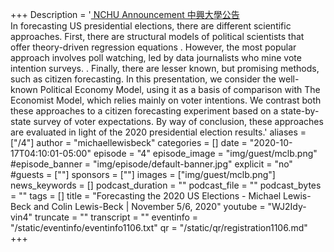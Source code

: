 +++
Description = '[ NCHU Announcement 中興大學公告 ](https://www2.nchu.edu.tw/news-detail/id/49750)  <br /> In forecasting US presidential elections, there are different scientific approaches. First, there are structural models of political scientists that offer theory-driven regression equations . However, the most popular approach involves poll watching, led by data journalists who mine vote intention surveys. . Finally, there are lesser known, but promising methods, such as citizen forecasting.  In this presentation, we consider the well-known Political Economy Model, using it as a basis of comparison with The Economist Model, which relies mainly on voter intentions. We contrast both these approaches to a citizen forecasting experiment based on a state-by-state survey of voter expectations. By way of conclusion, these approaches are evaluated in light of the 2020 presidential election results.'
aliases = ["/4"]
author = "michaellewisbeck"
categories = []
date = "2020-10-17T04:10:01-05:00"
episode = "4"
episode_image = "img/guest/mclb.png"
#episode_banner = "img/episode/default-banner.jpg"
explicit = "no"
#guests = [""]
sponsors = [""]
images = ["img/guest/mclb.png"]
news_keywords = []
podcast_duration = ""
podcast_file = ""
podcast_bytes = ""
tags = []
title = "Forecasting the 2020 US Elections - Michael Lewis-Beck and Colin Lewis-Beck  |  November 5/6, 2020"
youtube = "WJ2Idy-vin4"
truncate = ""
transcript = ""
eventinfo = "/static/eventinfo/eventinfo1106.txt"
qr = "/static/qr/registration1106.md"
+++

